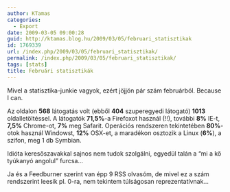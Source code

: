```yaml
---
author: KTamas
categories:
  - Export
date: 2009-03-05 09:00:28
guid: http://ktamas.blog.hu/2009/03/05/februari_statisztikak
id: 1769339
url: /index.php/2009/03/05/februari_statisztikak/
permalink: /index.php/2009/03/05/februari_statisztikak/
tags: [stats]
title: Februári statisztikák
---
```


Mivel a statisztika-junkie vagyok, ezért jöjjön pár szám februárból. Because I can. 

Az oldalon **568** látogatás volt (ebből **404** szuperegyedi látogató) **1013** oldalletöltéssel. A látogatók **71,5%**-a Firefoxot használ (!!), további **8%** IE-t, **7,5%** Chrome-ot, **7%** meg Safarit. Operációs rendszeren tekintetében **80%**-otok használ Windowst, **12%** OSX-et, a maradékon osztozik a Linux (**6%**), a szifon, meg 1 db Symbian. 

Idióta keresőszavakkal sajnos nem tudok szolgálni, egyedül talán a &#8220;mi a kő tyúkanyó angolul&#8221; furcsa&#8230; 

Ja és a Feedburner szerint van épp 9 RSS olvasóm, de mivel ez a szám rendszerint leesik pl. 0-ra, nem tekintem túlságosan reprezentatívnak&#8230;
